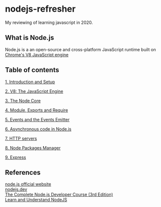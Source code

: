 # nodejs-refresher

My reviewing of learning javascript in 2020.

## What is Node.js

Node.js is a an open-source and cross-platform JavaScript runtime built on [Chrome's V8 JavaScript engine](https://v8.dev/)

## Table of contents

[1. Introduction and Setup](https://github.com/xeusteerapat/nodejs-refresher/tree/master/01_Introduction)

[2. V8: The JavaScript Engine](https://github.com/xeusteerapat/nodejs-refresher/tree/master/02_V8_Javascript_Engine)

[3. The Node Core](https://github.com/xeusteerapat/nodejs-refresher/tree/master/03_Node_Core)

[4. Module, Exports and Require](https://github.com/xeusteerapat/nodejs-refresher/tree/master/04_Module)

[5. Events and the Events Emitter](https://github.com/xeusteerapat/nodejs-refresher/tree/master/05_Events_Emitter)

[6. Asynchronous code in Node.js](https://github.com/xeusteerapat/nodejs-refresher/tree/master/06_Asynchronous_Code)

[7. HTTP servers](https://github.com/xeusteerapat/nodejs-refresher/tree/master/07_HTTP_Servers)

[8. Node Packages Manager](https://github.com/xeusteerapat/nodejs-refresher/tree/master/08_NPM)

[9. Express](https://github.com/xeusteerapat/nodejs-refresher/tree/master/09_Express)

## References

[node.js official website](https://nodejs.org/en/)  
[nodejs.dev](https://nodejs.dev/)  
[The Complete Node.js Developer Course (3rd Edition)](https://www.udemy.com/course/the-complete-nodejs-developer-course-2/)  
[Learn and Understand NodeJS](https://www.udemy.com/course/understand-nodejs/)
